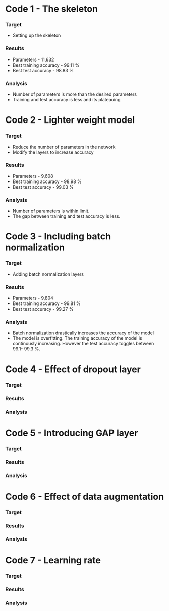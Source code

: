 # Code 1 - The skeleton
### **Target** 
- Setting up the skeleton 
### **Results** 
- Parameters - 11,632
- Best training accuracy - 99.11 \%
- Best test accuracy - 98.83 \% <br/>
### **Analysis**
- Number of parameters is more than the desired parameters
- Training and test accuracy is less and its plateauing <br/>

# Code 2 - Lighter weight model
### **Target**
- Reduce the number of parameters in the network
- Modify the layers to increase accuracy
### **Results**
- Parameters - 9,608
- Best training accuracy - 98.98 \%
- Best test accuracy - 99.03 \% <br/>
### **Analysis**
- Number of parameters is within limit.
- The gap between training and test accuracy is less.<br/>

# Code 3 - Including batch normalization
### **Target**
- Adding batch normalization layers
### **Results**
- Parameters - 9,804
- Best training accuracy - 99.81 \%
- Best test accuracy - 99.27 \% <br/>
### **Analysis**
- Batch normalization drastically increases the accuracy of the model
- The model is overfitting. The training accuracy of the model is continously increasing. However the test accuracy toggles between 99.1- 99.3 \%.

# Code 4 -  Effect of dropout layer
### **Target**

### **Results**

### **Analysis**

# Code 5 -  Introducing GAP layer
### **Target**

### **Results**

### **Analysis**



# Code 6 -  Effect of data augmentation
### **Target**

### **Results**

### **Analysis**

# Code 7 -  Learning rate
### **Target**

### **Results**

### **Analysis**


